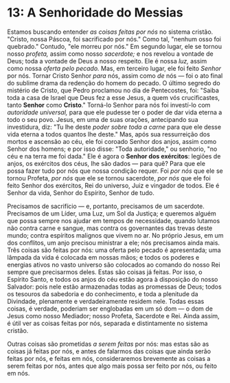 # 13: A Senhoridade do Messias

Estamos buscando entender *as coisas feitas por nós* no sistema cristão. "Cristo, nossa Páscoa, foi sacrificado por nós." Como tal, "nenhum osso foi quebrado." Contudo, "ele morreu por nós." Em segundo lugar, ele se tornou nosso *profeta,* assim como nosso *sacerdote;* e nos revelou a vontade de Deus; toda a vontade de Deus a nosso respeito. Ele é nossa *luz,* assim como nossa *oferta pelo pecado.* Mas, em terceiro lugar, ele foi feito *Senhor* por nós. Tornar Cristo Senhor *para* nós, assim como *de* nós — foi o ato final do sublime drama da redenção do homem do pecado. O último segredo do mistério de Cristo, que Pedro proclamou no dia de Pentecostes, foi: "Saiba toda a casa de Israel que Deus fez a esse Jesus, a quem vós crucificastes, tanto **Senhor** como **Cristo**." Torná-lo Senhor para nós foi investí-lo com *autoridade universal,* para que ele pudesse ter o poder de dar vida eterna a todo o seu povo. Jesus, em uma de suas orações, antecipando sua investidura, diz: "Tu lhe deste *poder sobre toda a carne* para que ele desse vida eterna a todos quantos lhe deste." Mas, após sua ressurreição dos mortos e ascensão ao céu, ele foi coroado Senhor dos anjos, assim como Senhor dos homens; e por isso disse: "Toda autoridade," ou senhorio, "no céu e na terra me foi dada." Ele é agora o **Senhor dos exércitos**: legiões de anjos, os exércitos dos céus, lhe são dados — para quê? Para que ele possa fazer tudo por nós que nossa condição requer. Foi *por nós* que ele se tornou Profeta, *por nós* que ele se tornou sacerdote, *por nós* que ele foi feito Senhor dos exércitos, Rei do universo, Juiz e vingador de todos. Ele é Senhor da vida, Senhor do Espírito, Senhor de tudo.

Precisamos de sacrifício — e, portanto, precisamos de um sacerdote. Precisamos de um Líder, uma Luz, um Sol da Justiça; e queremos alguém que possa sempre nos ajudar em tempos de necessidade, quando lutamos não contra carne e sangue, mas contra os governantes das trevas deste mundo; contra espíritos malignos que vivem no ar. No próprio Jesus, em um dos conflitos, um anjo precisou ministrar a ele; nós precisamos ainda mais. Três coisas são feitas por nós: uma oferta pelo pecado é apresentada; uma lâmpada da vida é colocada em nossas mãos; e todos os poderes e energias ativos no vasto universo são colocados ao comando do nosso Rei sempre que precisarmos deles. Estas são coisas já feitas. Por isso, o Espírito Santo, e todos os anjos do céu estão agora à disposição do nosso Salvador: pois nele estão armazenadas todas as promessas de Deus; todos os tesouros da sabedoria e do conhecimento, e toda a plenitude da Divindade, plenamente e verdadeiramente residem nele. Todas essas coisas, é verdade, poderiam ser englobadas em um só dom — o dom de Jesus como nosso Mediador; nosso Profeta, Sacerdote e Rei. Ainda assim, é útil ver as coisas feitas por nós, separada e distintamente no sistema cristão.

Outras coisas são prometidas *a serem feitas* por nós: mas estas são as coisas já feitas por nós, e antes de falarmos das coisas que ainda serão feitas por nós, e feitas em nós, consideraremos brevemente as coisas a serem feitas por nós, antes que algo mais possa ser feito por nós, ou feito em nós.
